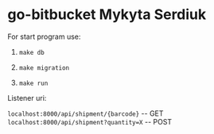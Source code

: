 # go-bitbucket Mykyta Serdiuk

For start program use:

1. `make db`

2. `make migration`

3. `make run`


Listener uri:

`localhost:8000/api/shipment/{barcode}` -- GET
`localhost:8000/api/shipment?quantity=X` -- POST